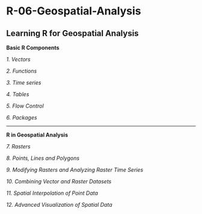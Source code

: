 # R-06-Geospatial-Analysis
## **Learning R for Geospatial Analysis**

**Basic R Components**

 *1. Vectors*

 *2. Functions*

 *3. Time series*

 *4. Tables*

 *5. Flow Control*

 *6. Packages*
 
 ***
 
 **R in Geospatial Analysis**
 
 *7. Rasters*

 *8. Points, Lines and Polygons*

 *9. Modifying Rasters and Analyzing Raster Time Series*

 *10. Combining Vector and Raster Datasets*

 *11. Spatial Interpolation of Point Data*

 *12. Advanced Visualization of Spatial Data*
